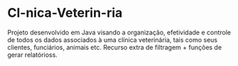 # Cl-nica-Veterin-ria
Projeto desenvolvido em Java visando a organização, efetividade e controle de todos os dados associados à uma clínica veterinária, tais como seus clientes, funciários, animais etc.
Recurso extra de filtragem + funções de gerar relatórioss.
